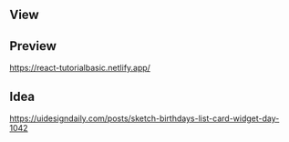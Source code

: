 ## View







## Preview

https://react-tutorialbasic.netlify.app/

## Idea

https://uidesigndaily.com/posts/sketch-birthdays-list-card-widget-day-1042
